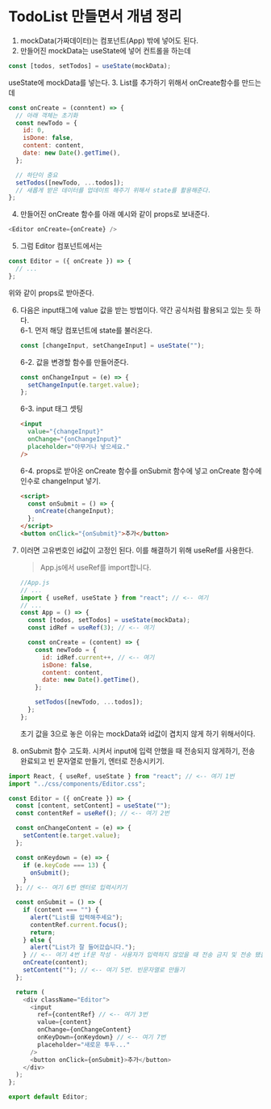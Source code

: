 # TodoList 만들면서 개념 정리

1. mockData(가짜데이터)는 컴포넌트(App) 밖에 넣어도 된다.
2. 만들어진 mockData는 useState에 넣어 컨트롤을 하는데

```javascript
const [todos, setTodos] = useState(mockData);
```

useState에 mockData를 넣는다. 3. List를 추가하기 위해서 onCreate함수를 만드는데

```javascript
const onCreate = (conntent) => {
  // 아래 객체는 초기화
  const newTodo = {
    id: 0,
    isDone: false,
    content: content,
    date: new Date().getTime(),
  };

  // 하단이 중요
  setTodos([newTodo, ...todos]);
  // 새롭게 받은 데이터를 업데이트 해주기 위해서 state를 활용해준다.
};
```

4. 만들어진 onCreate 함수를 아래 예시와 같이 props로 보내준다.

```javascript
<Editor onCreate={onCreate} />
```

5. 그럼 Editor 컴포넌트에서는

```javascript
const Editor = ({ onCreate }) => {
  // ...
};
```

위와 같이 props로 받아준다.

6. 다음은 input태그에 value 값을 받는 방법이다. 약간 공식처럼 활용되고 있는 듯 하다.<br/>
   6-1. 먼저 해당 컴포넌트에 state를 불러온다.
   ```javascript
   const [changeInput, setChangeInput] = useState("");
   ```
   6-2. 값을 변경할 함수를 만들어준다.
   ```javascript
   const onChangeInput = (e) => {
     setChangeInput(e.target.value);
   };
   ```
   6-3. input 태그 셋팅
   ```html
   <input
     value="{changeInput}"
     onChange="{onChangeInput}"
     placeholder="아무거나 넣으세요."
   />
   ```
   6-4. props로 받아온 onCreate 함수를 onSubmit 함수에 넣고 onCreate 함수에 인수로 changeInput 넣기.
   ```html
   <script>
     const onSubmit = () => {
       onCreate(changeInput);
     };
   </script>
   <button onClick="{onSubmit}">추가</button>
   ```
7. 이러면 고유번호인 id값이 고정인 된다. 이를 해결하기 위해 useRef를 사용한다.

   > App.js에서 useRef를 import합니다.

   ```javascript
   //App.js
   // ...
   import { useRef, useState } from "react"; // <-- 여기
   // ...
   const App = () => {
     const [todos, setTodos] = useState(mockData);
     const idRef = useRef(3); // <-- 여기

     const onCreate = (content) => {
       const newTodo = {
         id: idRef.current++, // <-- 여기
         isDone: false,
         content: content,
         date: new Date().getTime(),
       };

       setTodos([newTodo, ...todos]);
     };
   };
   ```

   초기 값을 3으로 놓은 이유는 mockData와 id값이 겹치지 않게 하기 위해서이다.

8. onSubmit 함수 고도화. 시켜서 input에 입력 안했을 때 전송되지 않게하기, 전송 완료되고 빈 문자열로 만들기, 엔터로 전송시키기.

```javascript
import React, { useRef, useState } from "react"; // <-- 여기 1번
import "../css/components/Editor.css";

const Editor = ({ onCreate }) => {
  const [content, setContent] = useState("");
  const contentRef = useRef(); // <-- 여기 2번

  const onChangeContent = (e) => {
    setContent(e.target.value);
  };

  const onKeydown = (e) => {
    if (e.keyCode === 13) {
      onSubmit();
    }
  }; // <-- 여기 6번 엔터로 입력시키기

  const onSubmit = () => {
    if (content === "") {
      alert("List를 입력해주세요");
      contentRef.current.focus();
      return;
    } else {
      alert("List가 잘 들어갔습니다.");
    } // <-- 여기 4번 if문 작성 - 사용자가 입력하지 않았을 때 전송 금지 및 전송 됐을 때 확인.
    onCreate(content);
    setContent(""); // <-- 여기 5번. 빈문자열로 만들기
  };

  return (
    <div className="Editor">
      <input
        ref={contentRef} // <-- 여기 3번
        value={content}
        onChange={onChangeContent}
        onKeyDown={onKeydown} // <-- 여기 7번
        placeholder="새로운 투두..."
      />
      <button onClick={onSubmit}>추가</button>
    </div>
  );
};

export default Editor;
```
